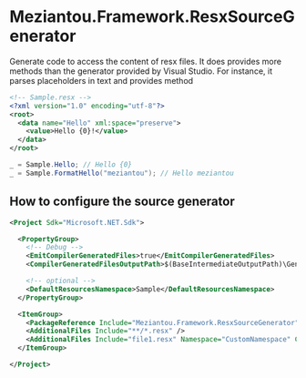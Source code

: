﻿# Meziantou.Framework.ResxSourceGenerator

Generate code to access the content of resx files. It does provides more methods than the generator provided by Visual Studio. For instance, it parses placeholders in text and provides method

````xml
<!-- Sample.resx -->
<?xml version="1.0" encoding="utf-8"?>
<root>
  <data name="Hello" xml:space="preserve">
    <value>Hello {0}!</value>
  </data>
</root>
````

````c#
_ = Sample.Hello; // Hello {0}
_ = Sample.FormatHello("meziantou"); // Hello meziantou
````

## How to configure the source generator

````xml
<Project Sdk="Microsoft.NET.Sdk">

  <PropertyGroup>
    <!-- Debug -->
    <EmitCompilerGeneratedFiles>true</EmitCompilerGeneratedFiles>
    <CompilerGeneratedFilesOutputPath>$(BaseIntermediateOutputPath)\GeneratedFiles</CompilerGeneratedFilesOutputPath>

    <!-- optional -->
    <DefaultResourcesNamespace>Sample</DefaultResourcesNamespace>
  </PropertyGroup>

  <ItemGroup>
    <PackageReference Include="Meziantou.Framework.ResxSourceGenerator" Version="1.0.0" />
    <AdditionalFiles Include="**/*.resx" />
    <AdditionalFiles Include="file1.resx" Namespace="CustomNamespace" ClassName="CustomClassName" ResourceName="CustomResourceFileName" />
  </ItemGroup>

</Project>
````
